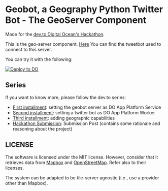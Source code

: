 # Geobot, a Geography Python Twitter Bot - The GeoServer Component

Made for the [dev.to Digital Ocean's Hackathon](https://dev.to/devteam/announcing-the-digitalocean-app-platform-hackathon-on-dev-2i1k). 

This is the geo-server component. [Here](https://github.com/davidedelpapa/geobotshow) You can find the tweetbot used to connect to this server.

You can try it with the following:

[![Deploy to DO](https://www.deploytodo.com/do-btn-blue.svg)](https://cloud.digitalocean.com/apps/new?repo=https://github.com/davidedelpapa/geobot/tree/master)

## Series

If you want to know more, please follow the dev.to series:

- [First installment](https://dev.to/davidedelpapa/dev-digitalocean-hackathon-geobot-a-geography-python-twitter-bot-tut-01-470o): setting the geobot server as DO App Platform Service
- [Second installment](https://dev.to/davidedelpapa/dev-digitalocean-hackathon-geobot-a-geography-python-twitter-bot-tut-02-20j9): setting a twitter bot as DO App Platform Worker
- [Third installment](https://dev.to/davidedelpapa/dev-digitalocean-hackathon-geobot-a-geography-python-twitter-bot-tut-03-9mk): adding geographic capabilities
- [Hackathon Submission](): Submission Post (contains some rationale and reasoning about the project)

## LICENSE

The software is licensed under the MIT license. However, consider that it retrieves data from [Mapbox](https://www.mapbox.com/) and [OpenStreetMap](https://www.openstreetmap.org/). Refer also to their licenses.

The system can be adapted to be tile-server agnostic (i.e., use a provider other than Mapbox).
